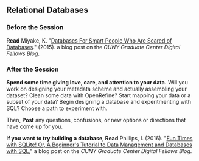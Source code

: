 ## Relational Databases

### Before the Session

**Read** Miyake, K. "[Databases For Smart People Who Are Scared of Databases](https://digitalfellows.commons.gc.cuny.edu/2015/03/11/databases-for-smart-people-who-are-scared-of-databases/)." (2015). a blog post on the *CUNY Graduate Center Digital Fellows Blog*. 
  
### After the Session  

**Spend some time giving love, care, and attention to your data.** Will you work on designing your metadata scheme and actually assembling your dataset? Clean some data with OpenRefine? Start mapping your data or a subset of your data? Begin designing a database and experitmenting with SQL? Choose a path to experiment with.  
  
Then, **Post** any questions, confusions, or new options or directions that have come up for you.  

**If you want to try building a database, Read** Phillips, I. (2016). "[Fun Times with SQLite! Or, A Beginner's Tutorial to Data Management and Databases with SQL](https://digitalfellows.commons.gc.cuny.edu/2016/04/08/fun-times-with-sqlite-or-a-beginners-tutorial-to-data-management-and-databases-with-sql/)," a blog post on the *CUNY Graduate Center Digital Fellows Blog*. 

